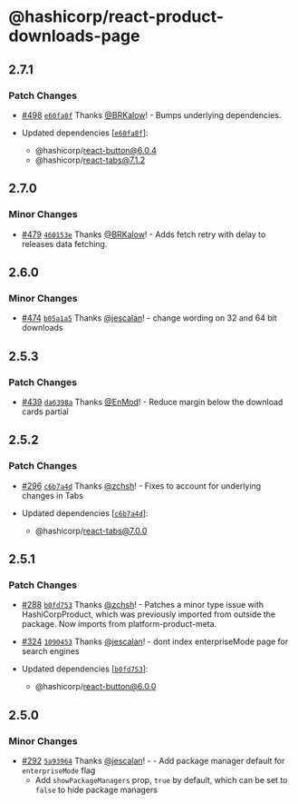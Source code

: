 # @hashicorp/react-product-downloads-page

## 2.7.1

### Patch Changes

- [#498](https://github.com/hashicorp/react-components/pull/498) [`e60fa8f`](https://github.com/hashicorp/react-components/commit/e60fa8f437a98f97f6c0ed396f194192cf5e376e) Thanks [@BRKalow](https://github.com/BRKalow)! - Bumps underlying dependencies.

- Updated dependencies [[`e60fa8f`](https://github.com/hashicorp/react-components/commit/e60fa8f437a98f97f6c0ed396f194192cf5e376e)]:
  - @hashicorp/react-button@6.0.4
  - @hashicorp/react-tabs@7.1.2

## 2.7.0

### Minor Changes

- [#479](https://github.com/hashicorp/react-components/pull/479) [`460153e`](https://github.com/hashicorp/react-components/commit/460153e6fe92f3c45e1a97710832603bd200d62e) Thanks [@BRKalow](https://github.com/BRKalow)! - Adds fetch retry with delay to releases data fetching.

## 2.6.0

### Minor Changes

- [#474](https://github.com/hashicorp/react-components/pull/474) [`b05a1a5`](https://github.com/hashicorp/react-components/commit/b05a1a5b9cd3e2acd20d0fd784e4f83a69a193f4) Thanks [@jescalan](https://github.com/jescalan)! - change wording on 32 and 64 bit downloads

## 2.5.3

### Patch Changes

- [#439](https://github.com/hashicorp/react-components/pull/439) [`da6398a`](https://github.com/hashicorp/react-components/commit/da6398a83ff33556d34bca71341a237bb579b836) Thanks [@EnMod](https://github.com/EnMod)! - Reduce margin below the download cards partial

## 2.5.2

### Patch Changes

- [#296](https://github.com/hashicorp/react-components/pull/296) [`c6b7a4d`](https://github.com/hashicorp/react-components/commit/c6b7a4dc80319d92f694773517d822f0566b229a) Thanks [@zchsh](https://github.com/zchsh)! - Fixes to account for underlying changes in Tabs

- Updated dependencies [[`c6b7a4d`](https://github.com/hashicorp/react-components/commit/c6b7a4dc80319d92f694773517d822f0566b229a)]:
  - @hashicorp/react-tabs@7.0.0

## 2.5.1

### Patch Changes

- [#288](https://github.com/hashicorp/react-components/pull/288) [`b0fd753`](https://github.com/hashicorp/react-components/commit/b0fd753d7f9e5c4649424139712d4d2c5ec5ffd9) Thanks [@zchsh](https://github.com/zchsh)! - Patches a minor type issue with HashiCorpProduct, which was previously imported from outside the package. Now imports from platform-product-meta.

* [#324](https://github.com/hashicorp/react-components/pull/324) [`1090453`](https://github.com/hashicorp/react-components/commit/1090453fb46efd7da2d3218d8bfb3f0910bcdf9d) Thanks [@jescalan](https://github.com/jescalan)! - dont index enterpriseMode page for search engines

* Updated dependencies [[`b0fd753`](https://github.com/hashicorp/react-components/commit/b0fd753d7f9e5c4649424139712d4d2c5ec5ffd9)]:
  - @hashicorp/react-button@6.0.0

## 2.5.0

### Minor Changes

- [#292](https://github.com/hashicorp/react-components/pull/292) [`5a93964`](https://github.com/hashicorp/react-components/commit/5a93964095c3b85c395d654301b4c02044d2ca67) Thanks [@jescalan](https://github.com/jescalan)! - - Add package manager default for `enterpriseMode` flag
  - Add `showPackageManagers` prop, `true` by default, which can be set to `false` to hide package managers
